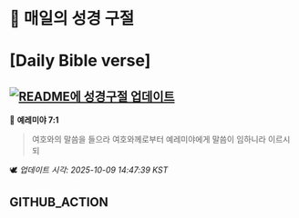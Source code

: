 # 🙏 매일의 성경 구절
# [Daily Bible verse]
## [![README에 성경구절 업데이트](https://github.com/DONGSUKA/first_test/actions/workflows/update-readme-bible.yml/badge.svg)](https://github.com/DONGSUKA/first_test/actions/workflows/update-readme-bible.yml)
<!-- START_BIBLE_VERSE -->
📖 **예레미야 7:1**
> 여호와의 말씀을 들으라 여호와께로부터 예레미야에게 말씀이 임하니라 이르시되

🕊️ _업데이트 시각: 2025-10-09 14:47:39 KST_
  <!-- END_BIBLE_VERSE -->
## GITHUB_ACTION
